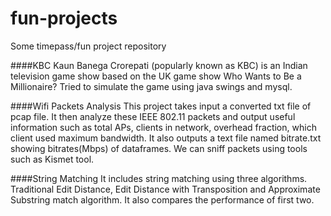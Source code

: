 fun-projects
============

Some timepass/fun project repository

####KBC
Kaun Banega Crorepati (popularly known as KBC) is an Indian television game show based on the UK game show Who Wants to Be a Millionaire? Tried to simulate the game using java swings and mysql.

####Wifi Packets Analysis
This project takes input a converted txt file of pcap file. It then analyze these IEEE 802.11 packets and output useful information such as total APs, clients in network, overhead fraction, which client used maximum bandwidth. It also outputs a text file named bitrate.txt showing bitrates(Mbps) of dataframes. We can sniff packets using tools such as Kismet tool.

####String Matching
It includes string matching using three algorithms. Traditional Edit Distance, Edit Distance with Transposition and Approximate Substring match algorithm. It also compares the performance of first two. 
